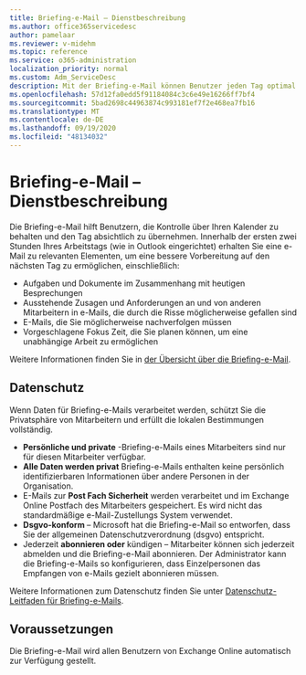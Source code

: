 ```yaml
---
title: Briefing-e-Mail – Dienstbeschreibung
ms.author: office365servicedesc
author: pamelaar
ms.reviewer: v-midehm
ms.topic: reference
ms.service: o365-administration
localization_priority: normal
ms.custom: Adm_ServiceDesc
description: Mit der Briefing-e-Mail können Benutzer jeden Tag optimal nutzen. Er identifiziert Verkaufschancen in verschiedenen Elementen und bietet zeitgerechte Erinnerungen.
ms.openlocfilehash: 57d12fa0edd5f91184084c3c6e49e16266ff7bf4
ms.sourcegitcommit: 5bad2698c44963874c993181ef7f2e468ea7fb16
ms.translationtype: MT
ms.contentlocale: de-DE
ms.lasthandoff: 09/19/2020
ms.locfileid: "48134032"
---
```

# <a name="briefing-email-service-description"></a>Briefing-e-Mail – Dienstbeschreibung

Die Briefing-e-Mail hilft Benutzern, die Kontrolle über Ihren Kalender zu behalten und den Tag absichtlich zu übernehmen. Innerhalb der ersten zwei Stunden Ihres Arbeitstags (wie in Outlook eingerichtet) erhalten Sie eine e-Mail zu relevanten Elementen, um eine bessere Vorbereitung auf den nächsten Tag zu ermöglichen, einschließlich:

* Aufgaben und Dokumente im Zusammenhang mit heutigen Besprechungen
* Ausstehende Zusagen und Anforderungen an und von anderen Mitarbeitern in e-Mails, die durch die Risse möglicherweise gefallen sind
* E-Mails, die Sie möglicherweise nachverfolgen müssen
* Vorgeschlagene Fokus Zeit, die Sie planen können, um eine unabhängige Arbeit zu ermöglichen

Weitere Informationen finden Sie in [der Übersicht über die Briefing-e-Mail](https://docs.microsoft.com/Briefing/be-overview).

## <a name="data-privacy"></a>Datenschutz

Wenn Daten für Briefing-e-Mails verarbeitet werden, schützt Sie die Privatsphäre von Mitarbeitern und erfüllt die lokalen Bestimmungen vollständig.

* **Persönliche und private** -Briefing-e-Mails eines Mitarbeiters sind nur für diesen Mitarbeiter verfügbar.
* **Alle Daten werden privat** Briefing-e-Mails enthalten keine persönlich identifizierbaren Informationen über andere Personen in der Organisation.
* E-Mails zur **Post Fach Sicherheit** werden verarbeitet und im Exchange Online Postfach des Mitarbeiters gespeichert. Es wird nicht das standardmäßige e-Mail-Zustellungs System verwendet.
* **Dsgvo-konform** – Microsoft hat die Briefing-e-Mail so entworfen, dass Sie der allgemeinen Datenschutzverordnung (dsgvo) entspricht.
* Jederzeit **abonnieren oder** kündigen – Mitarbeiter können sich jederzeit abmelden und die Briefing-e-Mail abonnieren. Der Administrator kann die Briefing-e-Mails so konfigurieren, dass Einzelpersonen das Empfangen von e-Mails gezielt abonnieren müssen.

Weitere Informationen zum Datenschutz finden Sie unter [Datenschutz-Leitfaden für Briefing-e-Mails](https://docs.microsoft.com/Briefing/be-privacy).

## <a name="prerequisites"></a>Voraussetzungen

Die Briefing-e-Mail wird allen Benutzern von Exchange Online automatisch zur Verfügung gestellt.